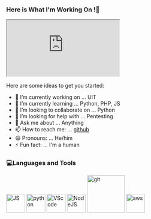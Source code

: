 ### Here is What I'm Working On !👋
<iframe src="https://embed.lottiefiles.com/animation/77631"></iframe>

Here are some ideas to get you started:

- 🔭 I’m currently working on ... UIT
- 🌱 I’m currently learning ... Python, PHP, JS
- 👯 I’m looking to collaborate on ... Python
- 🤔 I’m looking for help with ... Pentesting
- 💬 Ask me about ... Anything
- 📫 How to reach me: ... [github](https://github.com/phuocem201) 
- 😄 Pronouns: ... He/him
- ⚡ Fun fact: ... I'm a human

### 💻Languages and Tools

<img src="https://camo.githubusercontent.com/ece04e9e6d8e7370a88024f41d544915e01ce71b5457326c08349cc282ccf2d4/68747470733a2f2f6d65646961332e67697068792e636f6d2f6d656469612f6c6e377a32655772696951416c6c6656636e2f323030772e77656270" alt="JS" width="50"> <img src="https://camo.githubusercontent.com/a3ccfae79c559d3ff0c7ece89882c93bf278d01f0d2a1d908e19497630dca49d/68747470733a2f2f692e67697068792e636f6d2f6d656469612f4c4d7439363338644f38646674416a74636f2f3230302e77656270" alt="python" width="50"> <img src="https://camo.githubusercontent.com/4d67389739aa53e876a878719fa61eeebea468ae0be6af71903fa8c4c9b72018/68747470733a2f2f692e67697068792e636f6d2f6d656469612f49647941514a564e326b56504e55726f6a4d2f3230302e77656270" alt="VScode" width="50"> <img src="https://camo.githubusercontent.com/bb12151c6b0cad592b4b7449df388a6db7aa7ceae45ef7cc03c9d4cab56dc90e/68747470733a2f2f6d65646961332e67697068792e636f6d2f6d656469612f6b64466338667562675333316238447356752f67697068792e77656270" alt="NodeJS" width="50"> <img src="https://camo.githubusercontent.com/f5986f0f631b304f434616e3e416b5a8a83bc3a1e888747944f2dcb308d613e1/68747470733a2f2f6d656469612e67697068792e636f6d2f6d656469612f6b483144426b504e795a504f6b304278724d2f67697068792e676966" alt="git" width="100"> <img src="https://camo.githubusercontent.com/13dab343af62a5dbed682724bf0985e6b5261a23d0be14c9015d43405daa2f6b/68747470733a2f2f63646e2e737667706f726e2e636f6d2f6c6f676f732f6177732e737667" alt="aws" width="50"> 



